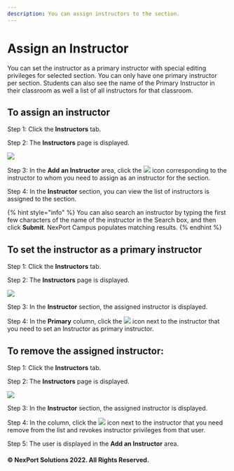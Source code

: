 ```yaml
---
description: You can assign instructors to the section.
---
```


# Assign an Instructor

You can set the instructor as a primary instructor with special editing privileges for selected section. You can only have one primary instructor per section. Students can also see the name of the Primary Instructor in their classroom as well a list of all instructors for that classroom.

## **To assign an instructor**

Step 1:  Click the **Instructors** tab.

Step 2:  The **Instructors** page is displayed.

![](https://www.nexportcampus.com/Content/Guides/aweb/Content/Resources/Images/GT\_Sections/Instructor\_Add\_550x241.png)

Step 3:  In the **Add an Instructor** area, click the ![](https://www.nexportcampus.com/Content/Guides/aweb/Content/Resources/Images/Common\_Screens\_Icons/Add\_Instructor.png) icon corresponding to the instructor to whom you need to assign as an instructor for the section.

Step 4:  In the **Instructor** section, you can view the list of instructors is assigned to the section.

{% hint style="info" %}
You can also search an instructor by typing the first few characters of the name of the instructor in the Search box, and then click **Submit**. NexPort Campus populates matching results.
{% endhint %}

## **To set the instructor as a primary instructor**

Step 1:  Click the **Instructors** tab.

Step 2:  The **Instructors** page is displayed.

![](https://www.nexportcampus.com/Content/Guides/aweb/Content/Resources/Images/GT\_Sections/Instructor\_Primary\_550x241.png)

Step 3:  In the **Instructor** section, the assigned instructor is displayed.

Step 4:  In the **Primary** column, click the ![](https://www.nexportcampus.com/Content/Guides/aweb/Content/Resources/Images/Common\_Screens\_Icons/Primary\_Instructor.png) icon next to the instructor that you need to set an Instructor as primary instructor.

## To remove the assigned instructor:

Step 1:  Click the **Instructors** tab.

Step 2:  The **Instructors** page is displayed.

![](https://www.nexportcampus.com/Content/Guides/aweb/Content/Resources/Images/GT\_Sections/Instructor\_Delete\_550x241.png)

Step 3:  In the **Instructor** section, the assigned instructor is displayed.

Step 4:  In the column, click the ![](https://www.nexportcampus.com/Content/Guides/aweb/Content/Resources/Images/Common\_Screens\_Icons/Delete\_Instructor.png) icon next to the instructor that you need remove from the list and revokes instructor privileges from that user.

Step 5:  The user is displayed in the **Add an Instructor** area.

#### © NexPort Solutions 2022. All Rights Reserved.
